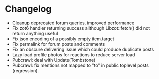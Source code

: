 # Changelog 

* Cleanup deprecated forum queries, improved performance
* Fix zot6 handler returning success allthough Libzot::fetch() did not return anything useful
* Fix json encoding of a possibly empty item.target
* Fix permalink for forum posts and comments
* Fix an obscure delivering issue which could produce duplicate posts
* Lazy load profile photos for reactions to reduce server load
* Pubcrawl: deal with Update(Tombstone)
* Pubcrawl: fix mentions not mapped to "to" in public toplevel posts (regression).

